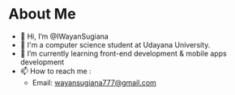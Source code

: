 # About Me

- 👋 Hi, I’m @IWayanSugiana  
- 🏫 I'm a computer science student at Udayana University.
- 👀 I’m currently learning front-end development & mobile apps development 
- 📫 How to reach me :  
   - Email: wayansugiana777@gmail.com 


<!---
IWayanSugiana/IWayanSugiana is a ✨ special ✨ repository because its `README.md` (this file) appears on your GitHub profile.
You can click the Preview link to take a look at your changes.
--->
